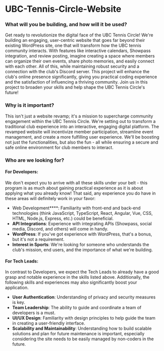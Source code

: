 # UBC-Tennis-Circle-Website

### What will you be building, and how will it be used?

Get ready to revolutionize the digital face of the UBC Tennis Circle! We're building an engaging, user-centric website that goes far beyond their existing WordPress site, one that will transform how the UBC tennis community interacts. With features like interactive calendars, Showpass integration, and review posting, imagine creating a space where members can organize their own events, share photo memories, and easily connect with each other. All of this, while maintaining robust security and a connection with the club's Discord server. This project will enhance the club's online presence significantly, giving you practical coding experience and the satisfaction of influencing a thriving community. Join us in this project to broaden your skills and help shape the UBC Tennis Circle's future!

### Why is it important?

This isn't just a website revamp; it's a mission to supercharge community engagement within the UBC Tennis Circle. We're setting out to transform a traditional club experience into an interactive, engaging digital platform. The revamped website will incentivize member participation, streamline event management, and create a more fulfilling user experience. We'll be boosting not just the functionalities, but also the fun - all while ensuring a secure and safe online environment for club members to interact.

### Who are we looking for?

#### For Developers:

We don't expect you to arrive with all these skills under your belt - this program is as much about gaining practical experience as it is about applying what you already know! That said, any experience you do have in these areas will definitely work in your favor:

- Web Development****: Familiarity with front-end and back-end technologies (think JavaScript, TypeScript, React, Angular, Vue, CSS, HTML, Node.js, Express, etc.) could be beneficial.
- **API Integrations**: Experience with integrating APIs (Showpass, social media, Discord, and others) will come in handy.
- **WordPress**: If you've got experience with WordPress, that's a bonus, but it's not a requirement.
- **Interest in Sports**: We're looking for someone who understands the club's mission, end users, and the importance of what we're building.

#### For Tech Leads:

In contrast to Developers, we expect the Tech Leads to already have a good grasp and notable experience in the skills listed above. Additionally, the following skills and experiences may also significantly boost your application.

- **User Authentication**: Understanding of privacy and security measures is key.
- **Team Leadership**: The ability to guide and coordinate a team of developers is a must.
- **UI/UX Design**: Familiarity with design principles to help guide the team in creating a user-friendly interface.
- **Scalability and Maintainability**: Understanding how to build scalable solutions and plan for future maintenance is important, especially considering the site needs to be easily managed by non-coders in the future.
